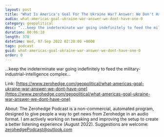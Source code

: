 ```yaml
---
layout: post
title: "What Is America's Goal For The Ukraine War? Answer: We Don't Have One"
audio: what-americas-goal-ukraine-war-answer-we-dont-have-one-0
category: geopolitical
desc: "...keep the indeterminate war going indefinitely to feed the military-industrial-intelligence complex..."
duration: 00:06:18
length: 378
datetime: Wed, 07 Sep 2022 02:20:00 +0000
tags: podcast
guid: what-americas-goal-ukraine-war-answer-we-dont-have-one-0
order: 0
---
```

...keep the indeterminate war going indefinitely to feed the military-industrial-intelligence complex...

Link: [https://www.zerohedge.com/geopolitical/what-americas-goal-ukraine-war-answer-we-dont-have-one](https://www.zerohedge.com/geopolitical/what-americas-goal-ukraine-war-answer-we-dont-have-one)

About: The Zerohedge Podcast is a non-commercial, automated program, designed to give people a way to get news from Zerohedge in an audio format.  I am actively working on tweaking and improving the setup to create a better listening experience (August 2022).  Suggestions are welcome: [zerohedgePodcast@outlook.com](mailto:zerohedgePodcast@outlook.com)